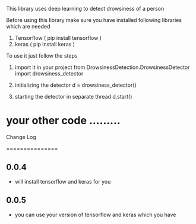 This library uses deep learning to detect drowsiness of a person

Before using this library make sure you have installed following libraries which are needed

1. Tensorflow ( pip install tensorflow )
2. keras ( pip install keras )



To use it just follow the steps

1. import it in your project
from DrowsinessDetection.DrowsinessDetector import drowsiness_detector

2. initializing the detector
d = drowsiness_detector()

3. starting the detector in separate thread
d.start()

# your other code .........



Change Log

===============


0.0.4
-------------
- will install tensorflow and keras for you

0.0.5
---------------
- you can use your version of tensorflow and keras which you have
